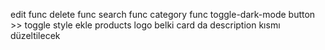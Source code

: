 edit func
delete func
search func
category func
toggle-dark-mode button >> toggle style ekle
products logo belki
card da description kısmı düzeltilecek
